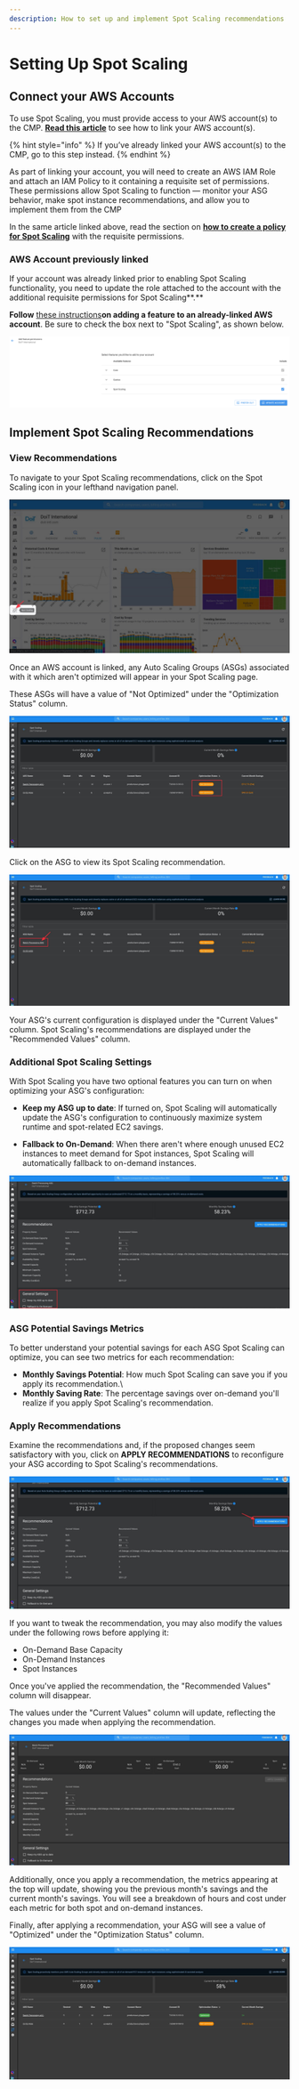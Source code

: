 ```yaml
---
description: How to set up and implement Spot Scaling recommendations
---
```


# Setting Up Spot Scaling

## Connect your AWS Accounts

To use Spot Scaling, you must provide access to your AWS account(s) to the CMP. [**Read this article**](https://help.doit-intl.com/amazon-web-services/add-your-amazon-web-services-iam-role) to see how to link your AWS account(s).

{% hint style="info" %}
If you’ve already linked your AWS account(s) to the CMP, go to this step instead.
{% endhint %}

As part of linking your account, you will need to create an AWS IAM Role and attach an IAM Policy to it containing a requisite set of permissions. These permissions allow Spot Scaling to function — monitor your ASG behavior, make spot instance recommendations, and allow you to implement them from the CMP

In the same article linked above, read the section on [**how to create a policy for Spot Scaling**](https://help.doit-intl.com/amazon-web-services/add-your-amazon-web-services-iam-role#spot-scaling) with the requisite permissions.

### AWS Account previously linked

If your account was already linked prior to enabling Spot Scaling functionality, you need to update the role attached to the account with the additional requisite permissions for Spot Scaling**.**

**Follow** [these instructions](https://help.doit-intl.com/amazon-web-services/add-your-amazon-web-services-iam-role#adding-a-feature)**on adding a feature to an already-linked AWS account**. Be sure to check the box next to "Spot Scaling", as shown below.

![A screenshot showing the checkbox next to _Spot Scaling_](<../.gitbook/assets/image (69).png>)

## Implement Spot Scaling Recommendations

### View Recommendations

To navigate to your Spot Scaling recommendations, click on the Spot Scaling icon in your lefthand navigation panel.

![A screenshot showing the location of the _Spot Scaling_ menu item](../.gitbook/assets/cleanshot-2021-06-22-at-13.44.17.jpg)

Once an AWS account is linked, any Auto Scaling Groups (ASGs) associated with it which aren't optimized will appear in your Spot Scaling page.

These ASGs will have a value of "Not Optimized" under the "Optimization Status" column.

![A screenshot showing the location of the _Optimization Status_ column](../.gitbook/assets/spotscalingnotoptimized.jpg)

Click on the ASG to view its Spot Scaling recommendation.

![A screenshot showing the location of the _ASG_ link](../.gitbook/assets/spotscaling-click-asg.jpg)

Your ASG's current configuration is displayed under the "Current Values" column. Spot Scaling's recommendations are displayed under the "Recommended Values" column.

### Additional Spot Scaling Settings

With Spot Scaling you have two optional features you can turn on when optimizing your ASG's configuration:

* **Keep my ASG up to date**: If turned on, Spot Scaling will automatically update the ASG's configuration to continuously maximize system runtime and spot-related EC2 savings.

* **Fallback to On-Demand**: When there aren't where enough unused EC2 instances to meet demand for Spot instances, Spot Scaling will automatically fallback to on-demand instances.

![A screenshot showing the location of the _General Settings_ section](../.gitbook/assets/spotscalinggeneralsettings.jpg)

### ASG Potential Savings Metrics

To better understand your potential savings for each ASG Spot Scaling can optimize, you can see two metrics for each recommendation:

* **Monthly Savings Potential**: How much Spot Scaling can save you if you apply its recommendation.\
* **Monthly Saving Rate**: The percentage savings over on-demand you'll realize if you apply Spot Scaling's recommendation.

### Apply Recommendations

Examine the recommendations and, if the proposed changes seem satisfactory with you, click on **APPLY RECOMMENDATIONS** to reconfigure your ASG according to Spot Scaling's recommendations.

![A screenshot showing the location of the Apply Recommendations_ button](../.gitbook/assets/spotscalingapplyrec.jpg)

If you want to tweak the recommendation, you may also modify the values under the following rows before applying it:

* On-Demand Base Capacity
* On-Demand Instances
* Spot Instances

Once you've applied the recommendation, the "Recommended Values" column will disappear.

The values under the "Current Values" column will update, reflecting the changes you made when applying the recommendation.

![A screenshot showing the _Current Values_ column](../.gitbook/assets/spotscalingrecapplied.jpg)

Additionally, once you apply a recommendation, the metrics appearing at the top will update, showing you the previous month's savings and the current month's savings. You will see a breakdown of hours and cost under each metric for both spot and on-demand instances.

Finally, after applying a recommendation, your ASG will see a value of "Optimized" under the "Optimization Status" column.

![A screenshot showing an _Optimized_ status under the _Optimized Status_ column](../.gitbook/assets/spotscalingnowoptimized.jpg)
